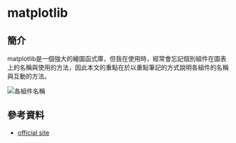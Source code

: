 # matplotlib

## 簡介

matplotlib是一個強大的繪圖函式庫，但我在使用時，經常會忘記個別組件在圖表上的名稱與使用的方法，因此本文的重點在於以重點筆記的方式說明各組件的名稱與互動的方法。

![各組件名稱](../.gitbook/assets/matplotlib\_widget-min.png)

## 參考資料

* [official site](https://matplotlib.org/)
